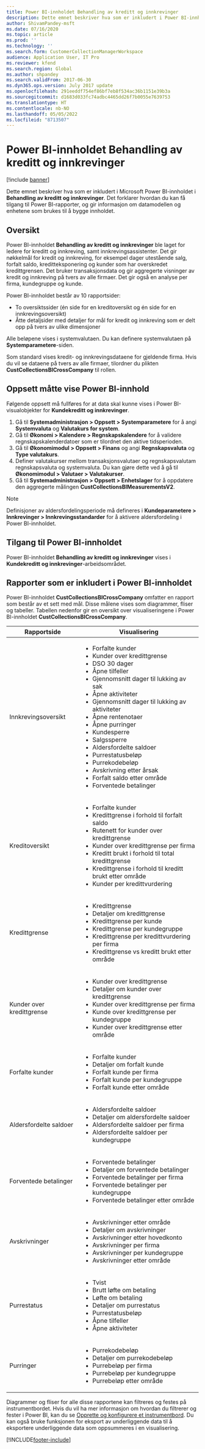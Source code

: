 ```yaml
---
title: Power BI-innholdet Behandling av kreditt og innkrevinger
description: Dette emnet beskriver hva som er inkludert i Power BI-innholdet Behandling av kreditt og innkrevinger. Det forklarer hvordan du kan få tilgang til Power BI-rapporter, og gir informasjon om datamodellen og enhetene som brukes til å bygge innholdet.
author: ShivamPandey-msft
ms.date: 07/16/2020
ms.topic: article
ms.prod: ''
ms.technology: ''
ms.search.form: CustomerCollectionManagerWorkspace
audience: Application User, IT Pro
ms.reviewer: kfend
ms.search.region: Global
ms.author: shpandey
ms.search.validFrom: 2017-06-30
ms.dyn365.ops.version: July 2017 update
ms.openlocfilehash: 291eeddf754ef86bf7eb8f534ac36b1151e39b3a
ms.sourcegitcommit: d1683d033fc74adbc4465dd26f7b0055e7639753
ms.translationtype: HT
ms.contentlocale: nb-NO
ms.lasthandoff: 05/05/2022
ms.locfileid: "8713507"
---
```

# <a name="credit-and-collections-management-power-bi-content"></a>Power BI-innholdet Behandling av kreditt og innkrevinger

[!include [banner](../includes/banner.md)]

Dette emnet beskriver hva som er inkludert i Microsoft Power BI-innholdet i **Behandling av kreditt og innkrevinger**. Det forklarer hvordan du kan få tilgang til Power BI-rapporter, og gir informasjon om datamodellen og enhetene som brukes til å bygge innholdet.

## <a name="overview"></a>Oversikt

Power BI-innholdet **Behandling av kreditt og innkrevinger** ble laget for ledere for kreditt og innkreving, samt innkrevingsassistenter. Det gir nøkkelmål for kredit og innkreving, for eksempel dager utestående salg, forfalt saldo, kreditteksponering og kunder som har overskredet kredittgrensen. Det bruker transaksjonsdata og gir aggregerte visninger av kredit og innkreving på tvers av alle firmaer. Det gir også en analyse per firma, kundegruppe og kunde.

Power BI-innholdet består av 10 rapportsider:

- To oversiktssider (én side for en kreditoversikt og én side for en innkrevingsoversikt)
- Åtte detaljsider med detaljer for mål for kredit og innkreving som er delt opp på tvers av ulike dimensjoner

Alle beløpene vises i systemvalutaen. Du kan definere systemvalutaen på **Systemparametere**-siden.

Som standard vises kredit- og innkrevingsdataene for gjeldende firma. Hvis du vil se dataene på tvers av alle firmaer, tilordner du plikten **CustCollectionsBICrossCompany** til rollen.

## <a name="setup-needed-to-view-power-bi-content"></a>Oppsett måtte vise Power BI-innhold

Følgende oppsett må fullføres for at data skal kunne vises i Power BI-visualobjekter for **Kundekreditt og innkrevinger**.

1. Gå til **Systemadministrasjon > Oppsett > Systemparametere** for å angi **Systemvaluta** og **Valutakurs for system**.
2. Gå til **Økonomi > Kalendere > Regnskapskalendere** for å validere regnskapskalenderdatoer som er tilordnet den aktive tidsperioden.
3. Gå til **Økonomimodul > Oppsett > Finans** og angi **Regnskapsvaluta** og **Type valutakurs**.
4. Definer valutakurser mellom transaksjonsvalutaer og regnskapsvalutam regnskapsvaluta og systemvaluta. Du kan gjøre dette ved å gå til **Økonomimodul > Valutaer > Valutakurser**.
5. Gå til **Systemadministrasjon > Oppsett > Enhetslager** for å oppdatere den aggregerte målingen **CustCollectionsBIMeasurementsV2**.

>[!NOTE] 
> Definisjoner av aldersfordelingsperiode må defineres i **Kundeparametere > Innkrevinger > Innkrevingsstandarder** for å aktivere aldersfordeling i Power BI-innholdet.

## <a name="accessing-the-power-bi-content"></a>Tilgang til Power BI-innholdet

Power BI-innholdet **Behandling av kreditt og innkrevinger** vises i **Kundekreditt og innkrevinger**-arbeidsområdet.

## <a name="reports-that-are-included-in-the-power-bi-content"></a>Rapporter som er inkludert i Power BI-innholdet

Power BI-innholdet **CustCollectionsBICrossCompany** omfatter en rapport som består av et sett med mål. Disse målene vises som diagrammer, fliser og tabeller. Tabellen nedenfor gir en oversikt over visualiseringene i Power BI-innholdet **CustCollectionsBICrossCompany**.

| Rapportside                 | Visualisering |
|-----------------------------|---------------|
| Innkrevingsoversikt        | <ul><li>Forfalte kunder</li><li>Kunder over kredittgrense</li><li>DSO 30 dager</li><li>Åpne tilfeller</li><li>Gjennomsnitt dager til lukking av sak</li><li>Åpne aktiviteter</li><li>Gjennomsnitt dager til lukking av aktiviteter</li><li>Åpne rentenotaer</li><li>Åpne purringer</li><li>Kundesperre</li><li>Salgssperre</li><li>Aldersfordelte saldoer</li><li>Purrestatusbeløp</li><li>Purrekodebeløp</li><li>Avskrivning etter årsak</li><li>Forfalt saldo etter område</li><li>Forventede betalinger</li></ul> |
| Kreditoversikt             | <ul><li>Forfalte kunder</li><li>Kredittgrense i forhold til forfalt saldo</li><li>Rutenett for kunder over kredittgrense</li><li>Kunder over kredittgrense per firma</li><li>Kreditt brukt i forhold til total kredittgrense</li><li>Kredittgrense i forhold til kreditt brukt etter område</li><li>Kunder per kredittvurdering</li></ul> |
| Kredittgrense                | <ul><li>Kredittgrense</li><li>Detaljer om kredittgrense</li><li>Kredittgrense per kunde</li><li>Kredittgrense per kundegruppe</li><li>Kredittgrense per kredittvurdering per firma</li><li>Kredittgrense vs kreditt brukt etter område</li></ul> |
| Kunder over kredittgrense | <ul><li>Kunder over kredittgrense</li><li>Detaljer om kunder over kredittgrense</li><li>Kunder over kredittgrense per firma</li><li>Kunde over kredittgrense per kundegruppe</li><li>Kunder over kredittgrense etter område</li></ul> |
| Forfalte kunder          | <ul><li>Forfalte kunder</li><li>Detaljer om forfalt kunde</li><li>Forfalt kunde per firma</li><li>Forfalt kunde per kundegruppe</li><li>Forfalt kunde etter område</li></ul> |
| Aldersfordelte saldoer               | <ul><li>Aldersfordelte saldoer</li><li>Detaljer om aldersfordelte saldoer</li><li>Aldersfordelte saldoer per firma</li><li>Aldersfordelte saldoer per kundegruppe</li></ul> |
| Forventede betalinger           | <ul><li>Forventede betalinger</li><li>Detaljer om forventede betalinger</li><li>Forventede betalinger per firma</li><li>Forventede betalinger per kundegruppe</li><li>Forventede betalinger etter område</li></ul> |
| Avskrivninger                  | <ul><li>Avskrivninger etter område</li><li>Detaljer om avskrivninger</li><li>Avskrivninger etter hovedkonto</li><li>Avskrivninger per firma</li><li>Avskrivninger per kundegruppe</li><li>Avskrivninger etter område</li></ul> |
| Purrestatus          | <ul><li>Tvist</li><li>Brutt løfte om betaling</li><li>Løfte om betaling</li><li>Detaljer om purrestatus</li><li>Purrestatusbeløp</li><li>Åpne tilfeller</li><li>Åpne aktiviteter</li></ul> |
| Purringer         | <ul><li>Purrekodebeløp</li><li>Detaljer om purrekodebeløp</li><li>Purrebeløp per firma</li><li>Purrebeløp per kundegruppe</li><li>Purrebeløp etter område</li></ul> |

Diagrammer og fliser for alle disse rapportene kan filtreres og festes på instrumentbordet. Hvis du vil ha mer informasjon om hvordan du filtrerer og fester i Power BI, kan du se [Opprette og konfigurere et instrumentbord](https://powerbi.microsoft.com/guided-learning/powerbi-learning-4-2-create-configure-dashboards/). Du kan også bruke funksjonen for eksport av underliggende data til å eksportere underliggende data som oppsummeres i en visualisering.


[!INCLUDE[footer-include](../../includes/footer-banner.md)]
